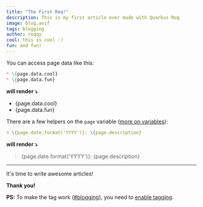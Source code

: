 ```yaml
---
title: "The First Roq!"
description: This is my first article ever made with Quarkus Roq
image: blog.avif
tags: blogging
author: roqqy
cool: this is cool :)
fun: and fun!
---
```


You can access page data like this:
```markdown
* \{page.data.cool}
* \{page.data.fun}
```
**will render ⤵**

* {page.data.cool}
* {page.data.fun}


There are a few helpers on the `page` variable ([more on variables](https://docs.quarkiverse.io/quarkus-roq/dev/index.html#variables)):

```markdown
> \{page.date.format('YYYY')}: \{page.description}
```
**will render ⤵**

> {page.date.format('YYYY')}: {page.description}

---

It's time to write awesome articles!

__Thank you!__

**PS:** To make the tag work ([#blogging]({site.url.resolve('posts/tag/blogging')})), you need to [enable tagging](https://pages.quarkiverse.io/quarkus-roq/docs/plugins#plugin-tagging).
